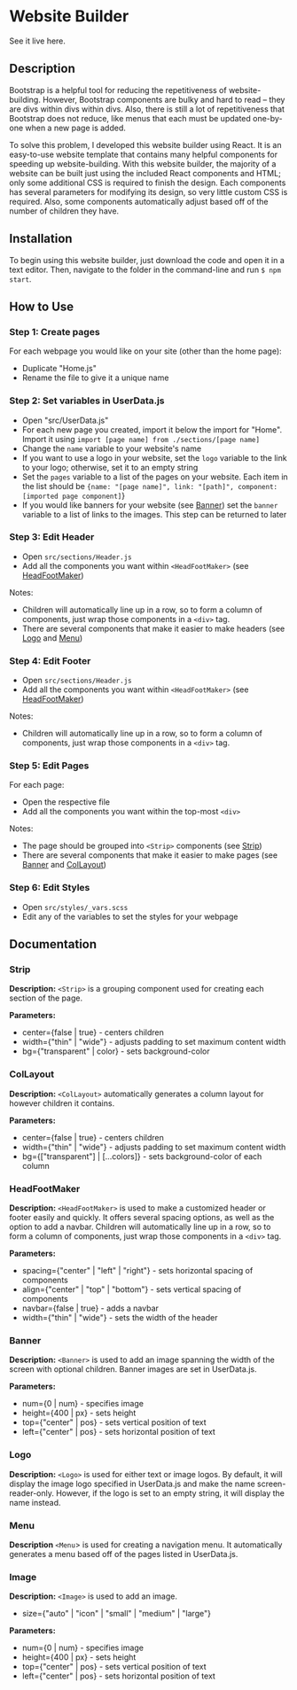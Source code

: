 # Website Builder

See it live here.

## Description
Bootstrap is a helpful tool for reducing the repetitiveness of website-building. However, Bootstrap components are bulky and hard to read – they are divs within divs within divs. Also, there is still a lot of repetitiveness that Bootstrap does not reduce, like menus that each must be updated one-by-one when a new page is added. 

To solve this problem, I developed this website builder using React. It is an easy-to-use website template that contains many helpful components for speeding up website-building. With this website builder, the majority of a website can be built just using the included React components and HTML; only some additional CSS is required to finish the design. Each components has several parameters for modifying its design, so very little custom CSS is required. Also, some components automatically adjust based off of the number of children they have.

## Installation
To begin using this website builder, just download the code and open it in a text editor. Then, navigate to the folder in the command-line and run `$ npm start`.

## How to Use
### Step 1: Create pages
For each webpage you would like on your site (other than the home page):
- Duplicate "Home.js"
- Rename the file to give it a unique name

### Step 2: Set variables in UserData.js
- Open "src/UserData.js"
- For each new page you created, import it below the import for "Home". Import it using `import [page name] from ./sections/[page name]`
- Change the `name` variable to your website's name
- If you want to use a logo in your website, set the `logo` variable to the link to your logo; otherwise, set it to an empty string
- Set the `pages` variable to a list of the pages on your website. Each item in the list should be `{name: "[page name]", link: "[path]", component: [imported page component]`}
- If you would like banners for your website (see [Banner](#banner)) set the `banner` variable to a list of links to the images. This step can be returned to later

### Step 3: Edit Header
- Open `src/sections/Header.js`
- Add all the components you want within `<HeadFootMaker>` (see [HeadFootMaker](#headfootmaker))

Notes:
- Children will automatically line up in a row, so to form a column of components, just wrap those components in a `<div>` tag.
- There are several components that make it easier to make headers (see [Logo](#logo) and [Menu](#menu))

### Step 4: Edit Footer
- Open `src/sections/Header.js`
- Add all the components you want within `<HeadFootMaker>` (see [HeadFootMaker](#headfootmaker))

Notes:
- Children will automatically line up in a row, so to form a column of components, just wrap those components in a `<div>` tag.

### Step 5: Edit Pages
For each page:
- Open the respective file
- Add all the components you want within the top-most `<div>`

Notes:
- The page should be grouped into `<Strip>` components (see [Strip](#strip))
- There are several components that make it easier to make pages (see [Banner](#banner) and [ColLayout](#collayout))

### Step 6: Edit Styles
- Open `src/styles/_vars.scss`
- Edit any of the variables to set the styles for your webpage

## Documentation
### Strip
**Description:** `<Strip>` is a grouping component used for creating each section of the page.

**Parameters:**
- center={false | true} - centers children
- width={"thin" | "wide"} - adjusts padding to set maximum content width
- bg={"transparent" | color} - sets background-color

### ColLayout
**Description:** `<ColLayout>` automatically generates a column layout for however children it contains.

**Parameters:**
- center={false | true} - centers children
- width={"thin" | "wide"} - adjusts padding to set maximum content width
- bg={["transparent"] | [...colors]} - sets background-color of each column

### HeadFootMaker
**Description:** `<HeadFootMaker>` is used to make a customized header or footer easily and quickly. It offers several spacing options, as well as the option to add a navbar. Children will automatically line up in a row, so to form a column of components, just wrap those components in a `<div>` tag.

**Parameters:**
- spacing={"center" | "left" | "right"} - sets horizontal spacing of components
- align={"center" | "top" | "bottom"} - sets vertical spacing of components
- navbar={false | true} - adds a navbar
- width={"thin" | "wide"} - sets the width of the header

### Banner
**Description:** `<Banner>` is used to add an image spanning the width of the screen with optional children. Banner images are set in UserData.js.

**Parameters:**
- num={0 | num} - specifies image
- height={400 | px} - sets height
- top={"center" | pos} - sets vertical position of text
- left={"center" | pos} - sets horizontal position of text


### Logo
**Description:** `<Logo>` is used for either text or image logos. By default, it will display the image logo specified in UserData.js and make the name screen-reader-only. However, if the logo is set to an empty string, it will display the name instead.

### Menu
**Description** `<Menu`> is used for creating a navigation menu. It automatically generates a menu based off of the pages listed in UserData.js.

### Image
**Description:** `<Image>` is used to add an image.
- size={"auto" | "icon" | "small" | "medium" | "large"}

**Parameters:**
- num={0 | num} - specifies image
- height={400 | px} - sets height
- top={"center" | pos} - sets vertical position of text
- left={"center" | pos} - sets horizontal position of text

